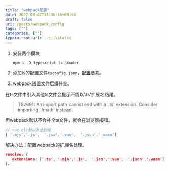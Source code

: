 ```yaml
---
title: "webpack配置"
date: 2022-08-07T15:36:16+08:00
draft: false
uri: /posts/webpack_config
tags: [""]
categories: [""]
typora-root-url: ..\..\static
---
```


1. 安装两个模块

   ```
   npm i -D typescript ts-loader 
   ```

2. 添加ts的配置文件`tsconfig.json`，[配置参考](https://juejin.cn/post/6844904109976322061)。

3. webpack设置文件后缀补全。

在ts文件中引入其他ts文件会提示不能以'.ts'扩展名结尾。

> TS2691: An import path cannot end with a '.ts' extension. Consider importing './math' instead.

但webpack默认不会补全ts文件，就会在浏览器报错。

```js
// vue-cli默认补全后缀
[ '.mjs','.js',  '.jsx','.vue',  '.json','.wasm']
```

解决办法：配置webpack的扩展名处理。

```json
resolve: {
   extensions: ['.ts', '.mjs','.js',  '.jsx','.vue',  '.json','.wasm']
},  
```

